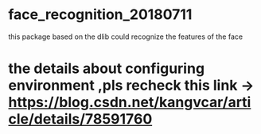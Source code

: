 # face_recognition_20180711
this package based on the dlib could recognize the features of the face

# the details about configuring environment ,pls recheck this link ->   https://blog.csdn.net/kangvcar/article/details/78591760

